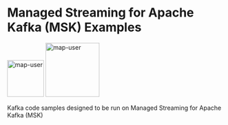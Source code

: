 # Managed Streaming for Apache Kafka (MSK) Examples

<img width="85" alt="map-user" src="https://img.shields.io/badge/views-107-green"> <img width="125" alt="map-user" src="https://img.shields.io/badge/unique visits-010-green">

Kafka code samples designed to be run on Managed Streaming for Apache Kafka (MSK)
